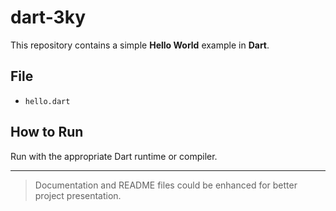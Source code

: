 # dart-3ky

This repository contains a simple **Hello World** example in **Dart**.

## File
- `hello.dart`

## How to Run
Run with the appropriate Dart runtime or compiler.

---

> Documentation and README files could be enhanced for better project presentation.
